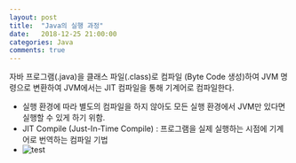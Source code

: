 ```yaml
---
layout: post
title:  "Java의 실행 과정"
date:   2018-12-25 21:00:00
categories: Java
comments: true
---
```

자바 프로그램(.java)을 클래스 파일(.class)로 컴파일 (Byte Code 생성)하여 JVM 명령으로 변환하여 JVM에서는 JIT 컴파일을 통해 기계어로 컴파일한다.

- 실행 환경에 따라 별도의 컴파일을 하지 않아도 모든 실행 환경에서 JVM만 있다면 실행할 수 있게 하기 위함.
- JIT Compile (Just-In-Time Compile) : 프로그램을 실제 실행하는 시점에 기계어로 번역하는 컴파일 기법
- ![test]({{site.viewsourceroot}}_posts/Java/img/1.PNG)
